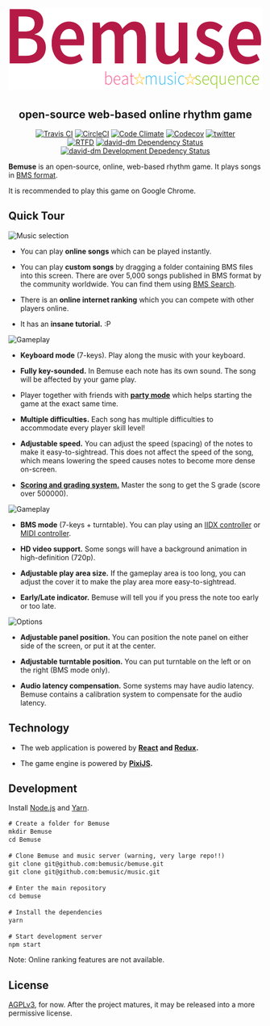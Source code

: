 <h1 align="center"><img src="docs/images/logo.png" alt="Bemuse 〜beat☆music☆sequence〜" width="551" height="162" /></h1>

<h2 align="center">open-source web-based online rhythm game</h2>

<p align="center">
  <a href="https://travis-ci.org/bemusic/bemuse"><img src="https://img.shields.io/travis/bemusic/bemuse.svg?style=flat" alt="Travis CI"></a>
  <a href="https://circleci.com/gh/bemusic/bemuse"><img src="https://img.shields.io/circleci/project/bemusic/bemuse/master.svg?style=flat" alt="CircleCI"></a>
  <a href="https://codeclimate.com/github/bemusic/bemuse"><img src="https://img.shields.io/codeclimate/github/bemusic/bemuse.svg?style=flat" alt="Code Climate"></a>
  <a href="https://codecov.io/gh/bemusic/bemuse"><img src="https://codecov.io/gh/bemusic/bemuse/branch/master/graph/badge.svg" alt="Codecov" /></a>
  <a href="https://twitter.com/bemusegame"><img src="https://img.shields.io/badge/twitter-@bemusegame-blue.svg" alt="twitter" /></a>
  <br>
  <a href="http://bemuse.rtfd.org/"><img src="https://img.shields.io/badge/read%20the-docs-brightgreen.svg?style=flat" alt="RTFD"></a>
  <a href="https://david-dm.org/bemusic/bemuse" title="Dependency status"><img src="https://david-dm.org/bemusic/bemuse.svg" alt="david-dm Dependency Status"></a>
  <a href="https://david-dm.org/bemusic/bemuse#info=devDependencies" title="devDependency status"><img src="https://david-dm.org/bemusic/bemuse/dev-status.svg" alt="david-dm Development Depedency Status"></a>
</p>

__Bemuse__ is an open-source, online, web-based rhythm game.
It plays songs in [BMS format](https://www.youtube.com/watch?v=Guv1vRAKanY).

It is recommended to play this game on Google Chrome.


## Quick Tour

![Music selection](docs/screenshots/music-select.jpg)

- You can play __online songs__ which can be played instantly.

- You can play __custom songs__ by dragging a folder containing BMS files into this screen. There are over 5,000 songs published in BMS format by the community worldwide. You can find them using [BMS Search](http://bmssearch.net/).

- There is an __online internet ranking__ which you can compete with other players online.

- It has an __insane tutorial.__ :P


![Gameplay](docs/screenshots/gameplay-kbd.jpg)

- __Keyboard mode__ (7-keys). Play along the music with your keyboard.

- __Fully key-sounded.__ In Bemuse each note has its own sound. The song will be affected by your game play.

- Player together with friends with [__party mode__](https://www.youtube.com/watch?v=hiJzFRIhiiA) which helps starting the game at the exact same time.

- __Multiple difficulties.__ Each song has multiple difficulties to accommodate every player skill level!

- __Adjustable speed.__ You can adjust the speed (spacing) of the notes to make it easy-to-sightread. This does not affect the speed of the song, which means lowering the speed causes notes to become more dense on-screen.

- [__Scoring and grading system.__](http://bemuse.readthedocs.io/en/latest/users/scoring-and-judgment.html) Master the song to get the S grade (score over 500000).


![Gameplay](docs/screenshots/gameplay-bms.jpg)

- __BMS mode__ (7-keys + turntable). You can play using an [IIDX controller](https://www.youtube.com/watch?v=EOgI37Myqvk) or [MIDI controller](https://www.facebook.com/bemusegame/videos/985712734835136/).

- __HD video support.__ Some songs will have a background animation in high-definition (720p).

- __Adjustable play area size.__ If the gameplay area is too long, you can adjust the cover it to make the play area more easy-to-sightread.

- __Early/Late indicator.__ Bemuse will tell you if you press the note too early or too late.



![Options](docs/screenshots/options.jpg)

- __Adjustable panel position.__ You can position the note panel on either side of the screen, or put it at the center.

- __Adjustable turntable position.__ You can put turntable on the left or on the right (BMS mode only).

- __Audio latency compensation.__ Some systems may have audio latency. Bemuse contains a calibration system to compensate for the audio latency.


## Technology

- The web application is powered by __[React](https://facebook.github.io/react/) and [Redux](http://redux.js.org/).__

- The game engine is powered by __[PixiJS](http://www.pixijs.com/).__



## Development

Install [Node.js](https://nodejs.org/en/) and [Yarn](https://github.com/yarnpkg).

```
# Create a folder for Bemuse
mkdir Bemuse
cd Bemuse

# Clone Bemuse and music server (warning, very large repo!!)
git clone git@github.com:bemusic/bemuse.git
git clone git@github.com:bemusic/music.git

# Enter the main repository
cd bemuse

# Install the dependencies
yarn

# Start development server
npm start
```

Note: Online ranking features are not available.


## License

[AGPLv3](LICENSE), for now.
After the project matures, it may be released into a more permissive license.
